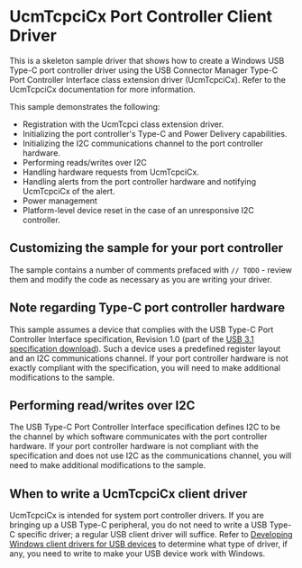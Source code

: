 # UcmTcpciCx Port Controller Client Driver

This is a skeleton sample driver that shows how to create a Windows USB Type-C port controller driver using the USB Connector Manager Type-C Port Controller Interface class extension driver (UcmTcpciCx). Refer to the UcmTcpciCx documentation for more information.

This sample demonstrates the following:

-   Registration with the UcmTcpci class extension driver.
-   Initializing the port controller's Type-C and Power Delivery capabilities.
-   Initializing the I2C communications channel to the port controller hardware.
-   Performing reads/writes over I2C
-   Handling hardware requests from UcmTcpciCx.
-   Handling alerts from the port controller hardware and notifying UcmTcpciCx of the alert.
-   Power management
-   Platform-level device reset in the case of an unresponsive I2C controller.

## Customizing the sample for your port controller
The sample contains a number of comments prefaced with `// TODO` - review them and modify the code as necessary as you are writing your driver.

## Note regarding Type-C port controller hardware
This sample assumes a device that complies with the USB Type-C Port Controller Interface specification, Revision 1.0 (part of the [USB 3.1 specification download](http://usb.org/developers/docs)). Such a device uses a predefined register layout and an I2C communications channel.
If your port controller hardware is not exactly compliant with the specification, you will need to make additional modifications to the sample.

## Performing read/writes over I2C
The USB Type-C Port Controller Interface specification defines I2C to be the channel by which software communicates with the port controller hardware.
If your port controller hardware is not compliant with the specification and does not use I2C as the communications channel, you will need to make additional modifications to the sample.

## When to write a UcmTcpciCx client driver
UcmTcpciCx is intended for system port controller drivers. If you are bringing up a USB Type-C peripheral, you do not need to write a USB Type-C specific driver; a regular USB client driver will suffice. Refer to [Developing Windows client drivers for USB devices](https://msdn.microsoft.com/en-us/library/windows/hardware/hh406260(v=vs.85).aspx) to determine what type of driver, if any, you need to write to make your USB device work with Windows.